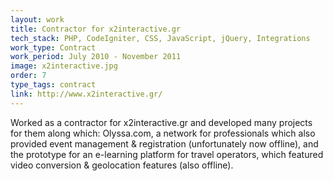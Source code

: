 ```yaml
---
layout: work
title: Contractor for x2interactive.gr
tech_stack: PHP, CodeIgniter, CSS, JavaScript, jQuery, Integrations
work_type: Contract
work_period: July 2010 - November 2011
image: x2interactive.jpg
order: 7
type_tags: contract
link: http://www.x2interactive.gr/
---
```


Worked as a contractor for x2interactive.gr and developed many projects for them along which: Olyssa.com, a network for professionals which also provided event management & registration (unfortunately now offline), and the prototype for an e-learning platform for travel operators, which featured video conversion & geolocation features (also offline).
